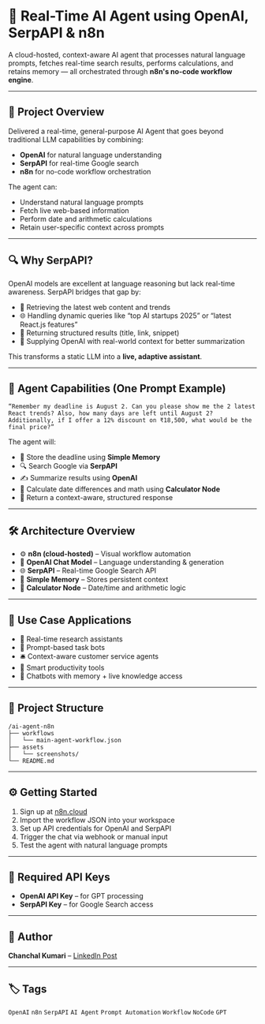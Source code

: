 # 🧠 Real-Time AI Agent using OpenAI, SerpAPI & n8n

A cloud-hosted, context-aware AI agent that processes natural language prompts, fetches real-time search results, performs calculations, and retains memory — all orchestrated through **n8n's no-code workflow engine**.

---

## 🚀 Project Overview

Delivered a real-time, general-purpose AI Agent that goes beyond traditional LLM capabilities by combining:

* **OpenAI** for natural language understanding
* **SerpAPI** for real-time Google search
* **n8n** for no-code workflow orchestration

The agent can:

* Understand natural language prompts
* Fetch live web-based information
* Perform date and arithmetic calculations
* Retain user-specific context across prompts

---

## 🔍 Why SerpAPI?

OpenAI models are excellent at language reasoning but lack real-time awareness.
SerpAPI bridges that gap by:

* 🔎 Retrieving the latest web content and trends
* 🌐 Handling dynamic queries like “top AI startups 2025” or “latest React.js features”
* 📄 Returning structured results (title, link, snippet)
* 🧠 Supplying OpenAI with real-world context for better summarization

This transforms a static LLM into a **live, adaptive assistant**.

---

## 🧠 Agent Capabilities (One Prompt Example)

```
“Remember my deadline is August 2. Can you please show me the 2 latest React trends? Also, how many days are left until August 2? Additionally, if I offer a 12% discount on ₹18,500, what would be the final price?”
```

The agent will:

* 📌 Store the deadline using **Simple Memory**
* 🔍 Search Google via **SerpAPI**
* ✍️ Summarize results using **OpenAI**
* 🧮 Calculate date differences and math using **Calculator Node**
* 🧾 Return a context-aware, structured response

---

## 🛠️ Architecture Overview

* ⚙️ **n8n (cloud-hosted)** – Visual workflow automation
* 🧠 **OpenAI Chat Model** – Language understanding & generation
* 🌐 **SerpAPI** – Real-time Google Search API
* 🧷 **Simple Memory** – Stores persistent context
* 🧮 **Calculator Node** – Date/time and arithmetic logic

---

## 🎯 Use Case Applications

* 🔬 Real-time research assistants
* 💬 Prompt-based task bots
* 🛎️ Context-aware customer service agents
* 📅 Smart productivity tools
* 🤖 Chatbots with memory + live knowledge access

---

## 📁 Project Structure

```
/ai-agent-n8n
├── workflows
│   └── main-agent-workflow.json
├── assets
│   └── screenshots/
└── README.md
```

---

## ⚙️ Getting Started

1. Sign up at [n8n.cloud](https://n8n.io)
2. Import the workflow JSON into your workspace
3. Set up API credentials for OpenAI and SerpAPI
4. Trigger the chat via webhook or manual input
5. Test the agent with natural language prompts

---

## 🔐 Required API Keys

* **OpenAI API Key** – for GPT processing
* **SerpAPI Key** – for Google Search access

---

## 🤖 Author

**Chanchal Kumari** – [LinkedIn Post](https://www.linkedin.com/posts/chanchal-kumari-219aba335_openai-serpapi-n8n-activity-7341350604276953088-hdTc?utm_source=share&utm_medium=member_desktop&rcm=ACoAAFRYx7UBK5hZk8wZseS4vYVgWgFZCllXc-w)

---

## 🏷️ Tags

`OpenAI` `n8n` `SerpAPI` `AI Agent` `Prompt Automation` `Workflow` `NoCode` `GPT`

